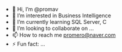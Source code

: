 - 👋 Hi, I’m @promav
- 👀 I’m interested in Business Intelligence
- 🌱 I’m currently learning SQL Server, C
- 💞️ I’m looking to collaborate on ...
- 📫 How to reach me promero@naver.com
- ⚡ Fun fact: ...

<!---
promav/promav is a ✨ special ✨ repository because its `README.md` (this file) appears on your GitHub profile.
You can click the Preview link to take a look at your changes.
--->
